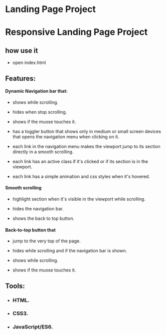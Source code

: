 # Landing Page Project

# Responsive Landing Page Project


## how use it 

- open index.html

## Features:

#### Dynamic Navigation bar that:

- shows while scrolling.

- hides when stop scrolling.

- shows if the muose touches it.

- has a toggler button that shows only in medium or small screen devices that opens the navigation menu when clicking on it.

- each link in the navigation menu makes the viewport jump to its section directly in a smooth scrolling.

- each link has an active class if it's clicked or if its section is in the viewport.

- each link has a simple animation and css styles when it's hovered.

#### Smooth scrolling

- highlight section when it's visible in the viewport while scrolling.

- hides the navigation bar.

- shows the back to top button.

#### Back-to-top button that

- jump to the very top of the page.

- hides while scrolling and if the navigation bar is shown.

- shows while scrolling.

- shows if the muose touches it.

## Tools:

- ### HTML.

- ### CSS3.

- ### JavaScript/ES6.

